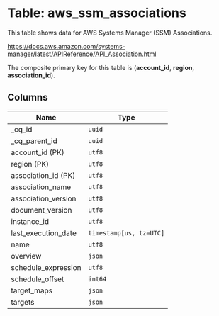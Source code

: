 # Table: aws_ssm_associations

This table shows data for AWS Systems Manager (SSM) Associations.

https://docs.aws.amazon.com/systems-manager/latest/APIReference/API_Association.html

The composite primary key for this table is (**account_id**, **region**, **association_id**).

## Columns

| Name          | Type          |
| ------------- | ------------- |
|_cq_id|`uuid`|
|_cq_parent_id|`uuid`|
|account_id (PK)|`utf8`|
|region (PK)|`utf8`|
|association_id (PK)|`utf8`|
|association_name|`utf8`|
|association_version|`utf8`|
|document_version|`utf8`|
|instance_id|`utf8`|
|last_execution_date|`timestamp[us, tz=UTC]`|
|name|`utf8`|
|overview|`json`|
|schedule_expression|`utf8`|
|schedule_offset|`int64`|
|target_maps|`json`|
|targets|`json`|
